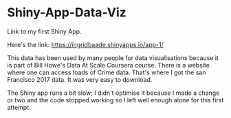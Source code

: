 # Shiny-App-Data-Viz
Link to my first Shiny App.

Here's the link: https://ingridbaade.shinyapps.io/app-1/

This data has been used by many people for data visualisations because it is part of Bill Howe's Data At Scale Coursera course. There is a website where one can access loads of Crime data. That's where I got the san Francisco 2017 data. It was very easy to download. 

The Shiny app runs a bit slow; I didn't optimise it because I made a change or two and the code stopped working so I left well enough alone for this first attempt.
